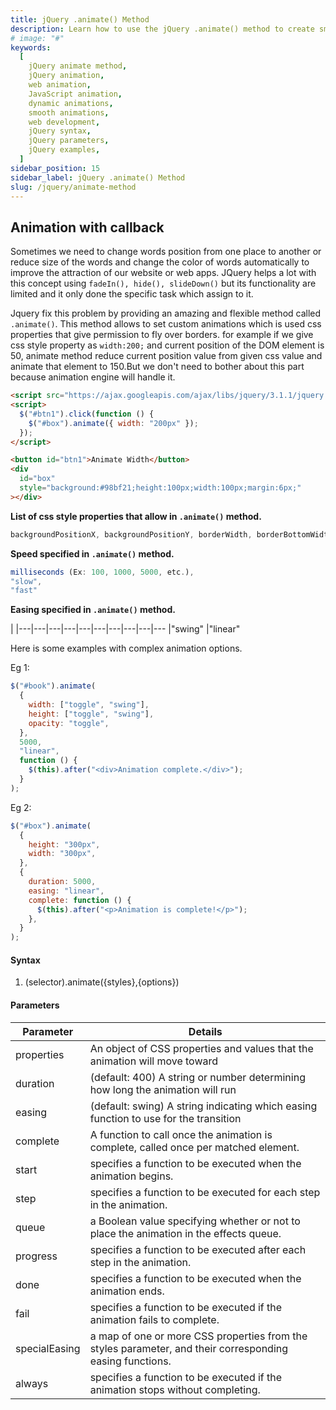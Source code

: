 ```yaml
---
title: jQuery .animate() Method
description: Learn how to use the jQuery .animate() method to create smooth and dynamic animations on your website. This comprehensive guide explains the syntax, parameters, and examples of using the .animate() method effectively
# image: "#"
keywords:
  [
    jQuery animate method,
    jQuery animation,
    web animation,
    JavaScript animation,
    dynamic animations,
    smooth animations,
    web development,
    jQuery syntax,
    jQuery parameters,
    jQuery examples,
  ]
sidebar_position: 15
sidebar_label: jQuery .animate() Method
slug: /jquery/animate-method
---
```


## Animation with callback

Sometimes we need to change words position from one place to another or reduce size of the words and change the color of words automatically to improve the attraction of our website or web apps. JQuery helps a lot with this concept using `fadeIn(), hide(), slideDown()` but its functionality are limited and it only done the specific task which assign to it.

Jquery fix this problem by providing an amazing and flexible method called `.animate()`. This method allows to set custom animations which is used css properties that give permission to fly over borders. for example if we give css style property as `width:200;` and current position of the DOM element is 50, animate method reduce current position value from given css value and animate that element to 150.But we don't need to bother about this part because animation engine will handle it.

```html
<script src="https://ajax.googleapis.com/ajax/libs/jquery/3.1.1/jquery.min.js"></script>
<script>
  $("#btn1").click(function () {
    $("#box").animate({ width: "200px" });
  });
</script>

<button id="btn1">Animate Width</button>
<div
  id="box"
  style="background:#98bf21;height:100px;width:100px;margin:6px;"
></div>
```

**List of css style properties that allow in `.animate()` method.**

```js
backgroundPositionX, backgroundPositionY, borderWidth, borderBottomWidth, borderLeftWidth, borderRightWidth, borderTopWidth, borderSpacing, margin, marginBottom, marginLeft, marginRight, marginTop, outlineWidth, padding, paddingBottom, paddingLeft, paddingRight, paddingTop, height, width, maxHeight, maxWidth, minHeight, minWidth, fontSize, bottom, left, right, top, letterSpacing,  wordSpacing, lineHeight, textIndent,
```

**Speed specified in `.animate()` method.**

```js
milliseconds (Ex: 100, 1000, 5000, etc.),
"slow",
"fast"
```

**Easing specified in `.animate()` method.**

|
|---|---|---|---|---|---|---|---|---|---
|"swing"
|"linear"

Here is some examples with complex animation options.

Eg 1:

```js
$("#book").animate(
  {
    width: ["toggle", "swing"],
    height: ["toggle", "swing"],
    opacity: "toggle",
  },
  5000,
  "linear",
  function () {
    $(this).after("<div>Animation complete.</div>");
  }
);
```

Eg 2:

```js
$("#box").animate(
  {
    height: "300px",
    width: "300px",
  },
  {
    duration: 5000,
    easing: "linear",
    complete: function () {
      $(this).after("<p>Animation is complete!</p>");
    },
  }
);
```

#### Syntax

1. (selector).animate({styles},{options})

#### Parameters

| Parameter     | Details                                                                                                  |
| ------------- | -------------------------------------------------------------------------------------------------------- |
| properties    | An object of CSS properties and values that the animation will move toward                               |
| duration      | (default: 400) A string or number determining how long the animation will run                            |
| easing        | (default: swing) A string indicating which easing function to use for the transition                     |
| complete      | A function to call once the animation is complete, called once per matched element.                      |
| start         | specifies a function to be executed when the animation begins.                                           |
| step          | specifies a function to be executed for each step in the animation.                                      |
| queue         | a Boolean value specifying whether or not to place the animation in the effects queue.                   |
| progress      | specifies a function to be executed after each step in the animation.                                    |
| done          | specifies a function to be executed when the animation ends.                                             |
| fail          | specifies a function to be executed if the animation fails to complete.                                  |
| specialEasing | a map of one or more CSS properties from the styles parameter, and their corresponding easing functions. |
| always        | specifies a function to be executed if the animation stops without completing.                           |

